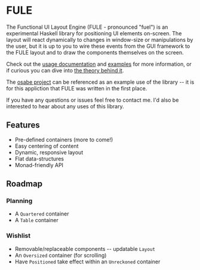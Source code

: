 # FULE

The Functional UI Layout Engine (FULE - pronounced "fuel") is an experimental Haskell library for positioning UI elements on-screen. The layout will react dynamically to changes in window-size or manipulations by the user, but it is up to you to wire these events from the GUI framework to the FULE layout and to draw the components themselves on the screen.

Check out the [usage documentation](https://github.com/pschnapp/FULE/blob/main/doc/Usage.md) and [examples](https://github.com/pschnapp/FULE/blob/main/examples) for more information, or if curious you can dive into [the theory behind it](https://github.com/pschnapp/FULE/blob/main/doc/Theory.md).

The [osabe project](https://bitbucket.org/osabe-app/code/) can be referenced as an example use of the library -- it is for this appliction that FULE was written in the first place.

If you have any questions or issues feel free to contact me. I'd also be interested to hear about any uses of this library.

## Features
 - Pre-defined containers (more to come!)
 - Easy centering of content
 - Dynamic, responsive layout
 - Flat data-structures
 - Monad-friendly API

## Roadmap

### Planning
 - A `Quartered` container
 - A `Table` container

### Wishlist
 - Removable/replaceable components -- updatable `Layout`
 - An `Oversized` container (for scrolling)
 - Have `Positioned` take effect within an `Unreckoned` container
